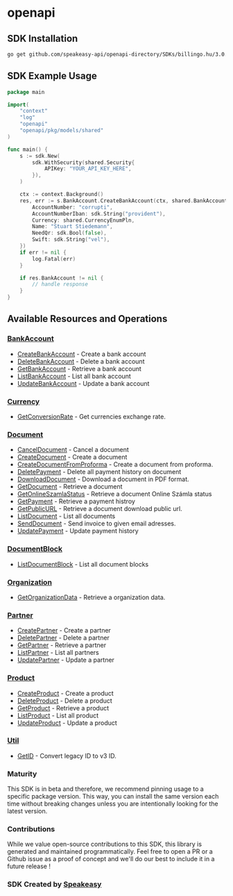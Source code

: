 # openapi

<!-- Start SDK Installation -->
## SDK Installation

```bash
go get github.com/speakeasy-api/openapi-directory/SDKs/billingo.hu/3.0.7/go
```
<!-- End SDK Installation -->

## SDK Example Usage
<!-- Start SDK Example Usage -->
```go
package main

import(
	"context"
	"log"
	"openapi"
	"openapi/pkg/models/shared"
)

func main() {
    s := sdk.New(
        sdk.WithSecurity(shared.Security{
            APIKey: "YOUR_API_KEY_HERE",
        }),
    )

    ctx := context.Background()
    res, err := s.BankAccount.CreateBankAccount(ctx, shared.BankAccountInput{
        AccountNumber: "corrupti",
        AccountNumberIban: sdk.String("provident"),
        Currency: shared.CurrencyEnumPln,
        Name: "Stuart Stiedemann",
        NeedQr: sdk.Bool(false),
        Swift: sdk.String("vel"),
    })
    if err != nil {
        log.Fatal(err)
    }

    if res.BankAccount != nil {
        // handle response
    }
}
```
<!-- End SDK Example Usage -->

<!-- Start SDK Available Operations -->
## Available Resources and Operations


### [BankAccount](docs/bankaccount/README.md)

* [CreateBankAccount](docs/bankaccount/README.md#createbankaccount) - Create a bank account
* [DeleteBankAccount](docs/bankaccount/README.md#deletebankaccount) - Delete a bank account
* [GetBankAccount](docs/bankaccount/README.md#getbankaccount) - Retrieve a bank account
* [ListBankAccount](docs/bankaccount/README.md#listbankaccount) - List all bank account
* [UpdateBankAccount](docs/bankaccount/README.md#updatebankaccount) - Update a bank account

### [Currency](docs/currency/README.md)

* [GetConversionRate](docs/currency/README.md#getconversionrate) - Get currencies exchange rate.

### [Document](docs/document/README.md)

* [CancelDocument](docs/document/README.md#canceldocument) - Cancel a document
* [CreateDocument](docs/document/README.md#createdocument) - Create a document
* [CreateDocumentFromProforma](docs/document/README.md#createdocumentfromproforma) - Create a document from proforma.
* [DeletePayment](docs/document/README.md#deletepayment) - Delete all payment history on document
* [DownloadDocument](docs/document/README.md#downloaddocument) - Download a document in PDF format.
* [GetDocument](docs/document/README.md#getdocument) - Retrieve a document
* [GetOnlineSzamlaStatus](docs/document/README.md#getonlineszamlastatus) - Retrieve a document Online Számla status
* [GetPayment](docs/document/README.md#getpayment) - Retrieve a payment histroy
* [GetPublicURL](docs/document/README.md#getpublicurl) - Retrieve a document download public url.
* [ListDocument](docs/document/README.md#listdocument) - List all documents
* [SendDocument](docs/document/README.md#senddocument) - Send invoice to given email adresses.
* [UpdatePayment](docs/document/README.md#updatepayment) - Update payment history

### [DocumentBlock](docs/documentblock/README.md)

* [ListDocumentBlock](docs/documentblock/README.md#listdocumentblock) - List all document blocks

### [Organization](docs/organization/README.md)

* [GetOrganizationData](docs/organization/README.md#getorganizationdata) - Retrieve a organization data.

### [Partner](docs/partner/README.md)

* [CreatePartner](docs/partner/README.md#createpartner) - Create a partner
* [DeletePartner](docs/partner/README.md#deletepartner) - Delete a partner
* [GetPartner](docs/partner/README.md#getpartner) - Retrieve a partner
* [ListPartner](docs/partner/README.md#listpartner) - List all partners
* [UpdatePartner](docs/partner/README.md#updatepartner) - Update a partner

### [Product](docs/product/README.md)

* [CreateProduct](docs/product/README.md#createproduct) - Create a product
* [DeleteProduct](docs/product/README.md#deleteproduct) - Delete a product
* [GetProduct](docs/product/README.md#getproduct) - Retrieve a product
* [ListProduct](docs/product/README.md#listproduct) - List all product
* [UpdateProduct](docs/product/README.md#updateproduct) - Update a product

### [Util](docs/util/README.md)

* [GetID](docs/util/README.md#getid) - Convert legacy ID to v3 ID.
<!-- End SDK Available Operations -->

### Maturity

This SDK is in beta and therefore, we recommend pinning usage to a specific package version.
This way, you can install the same version each time without breaking changes unless you are intentionally
looking for the latest version.

### Contributions

While we value open-source contributions to this SDK, this library is generated and maintained programmatically.
Feel free to open a PR or a Github issue as a proof of concept and we'll do our best to include it in a future release !

### SDK Created by [Speakeasy](https://docs.speakeasyapi.dev/docs/using-speakeasy/client-sdks)
